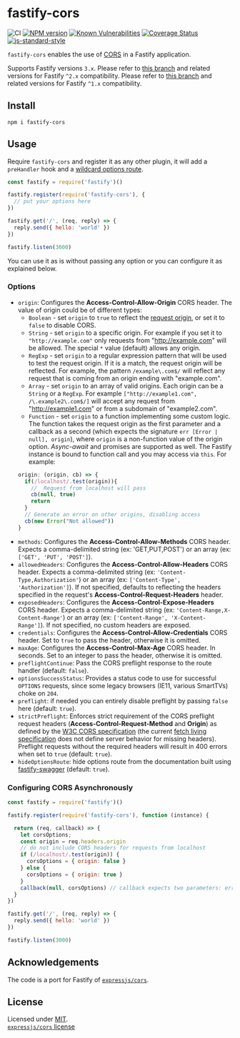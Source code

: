 # fastify-cors

![CI](https://github.com/fastify/fastify-cors/workflows/CI/badge.svg)
[![NPM version](https://img.shields.io/npm/v/fastify-cors.svg?style=flat)](https://www.npmjs.com/package/fastify-cors)
[![Known Vulnerabilities](https://snyk.io/test/github/fastify/fastify-cors/badge.svg)](https://snyk.io/test/github/fastify/fastify-cors)
[![Coverage Status](https://coveralls.io/repos/github/fastify/fastify-cors/badge.svg?branch=master)](https://coveralls.io/github/fastify/fastify-cors?branch=master)
[![js-standard-style](https://img.shields.io/badge/code%20style-standard-brightgreen.svg?style=flat)](https://standardjs.com/)


`fastify-cors` enables the use of [CORS](https://en.wikipedia.org/wiki/Cross-origin_resource_sharing) in a Fastify application.

Supports Fastify versions `3.x`.
Please refer to [this branch](https://github.com/fastify/fastify-cors/tree/3.x) and related versions for Fastify `^2.x` compatibility.
Please refer to [this branch](https://github.com/fastify/fastify-cors/tree/1.x) and related versions for Fastify `^1.x` compatibility.

## Install
```
npm i fastify-cors
```

## Usage
Require `fastify-cors` and register it as any other plugin, it will add a `preHandler` hook and a [wildcard options route](https://github.com/fastify/fastify/issues/326#issuecomment-411360862).
```js
const fastify = require('fastify')()

fastify.register(require('fastify-cors'), { 
  // put your options here
})

fastify.get('/', (req, reply) => {
  reply.send({ hello: 'world' })
})

fastify.listen(3000)
```
You can use it as is without passing any option or you can configure it as explained below.
### Options
* `origin`: Configures the **Access-Control-Allow-Origin** CORS header. The value of origin could be of different types:
  - `Boolean` - set `origin` to `true` to reflect the [request origin](http://tools.ietf.org/html/draft-abarth-origin-09), or set it to `false` to disable CORS.
  - `String` - set `origin` to a specific origin. For example if you set it to `"http://example.com"` only requests from "http://example.com" will be allowed. The special `*` value (default) allows any origin.
  - `RegExp` - set `origin` to a regular expression pattern that will be used to test the request origin. If it is a match, the request origin will be reflected. For example, the pattern `/example\.com$/` will reflect any request that is coming from an origin ending with "example.com".
  - `Array` - set `origin` to an array of valid origins. Each origin can be a `String` or a `RegExp`. For example `["http://example1.com", /\.example2\.com$/]` will accept any request from "http://example1.com" or from a subdomain of "example2.com".
  - `Function` - set `origin` to a function implementing some custom logic. The function takes the request origin as the first parameter and a callback as a second (which expects the signature `err [Error | null], origin`), where `origin` is a non-function value of the origin option. *Async-await* and promises are supported as well. The Fastify instance is bound to function call and you may access via `this`. For example: 
  ```js
  origin: (origin, cb) => {
    if(/localhost/.test(origin)){
      //  Request from localhost will pass
      cb(null, true)
      return
    }
    // Generate an error on other origins, disabling access
    cb(new Error("Not allowed"))
  }
  ```
* `methods`: Configures the **Access-Control-Allow-Methods** CORS header. Expects a comma-delimited string (ex: 'GET,PUT,POST') or an array (ex: `['GET', 'PUT', 'POST']`).
* `allowedHeaders`: Configures the **Access-Control-Allow-Headers** CORS header. Expects a comma-delimited string (ex: `'Content-Type,Authorization'`) or an array (ex: `['Content-Type', 'Authorization']`). If not specified, defaults to reflecting the headers specified in the request's **Access-Control-Request-Headers** header.
* `exposedHeaders`: Configures the **Access-Control-Expose-Headers** CORS header. Expects a comma-delimited string (ex: `'Content-Range,X-Content-Range'`) or an array (ex: `['Content-Range', 'X-Content-Range']`). If not specified, no custom headers are exposed.
* `credentials`: Configures the **Access-Control-Allow-Credentials** CORS header. Set to `true` to pass the header, otherwise it is omitted.
* `maxAge`: Configures the **Access-Control-Max-Age** CORS header. In seconds. Set to an integer to pass the header, otherwise it is omitted.
* `preflightContinue`: Pass the CORS preflight response to the route handler (default: `false`).
* `optionsSuccessStatus`: Provides a status code to use for successful `OPTIONS` requests, since some legacy browsers (IE11, various SmartTVs) choke on `204`.
* `preflight`: if needed you can entirely disable preflight by passing `false` here (default: `true`).
* `strictPreflight`: Enforces strict requirement of the CORS preflight request headers (**Access-Control-Request-Method** and **Origin**) as defined by the [W3C CORS specification](https://www.w3.org/TR/2020/SPSD-cors-20200602/#resource-preflight-requests) (the current [fetch living specification](https://fetch.spec.whatwg.org/) does not define server behavior for missing headers). Preflight requests without the required headers will result in 400 errors when set to `true` (default: `true`).
* `hideOptionsRoute`: hide options route from the documentation built using [fastify-swagger](https://github.com/fastify/fastify-swagger) (default: `true`).

### Configuring CORS Asynchronously

```js
const fastify = require('fastify')()

fastify.register(require('fastify-cors'), function (instance) {

  return (req, callback) => {
    let corsOptions;
    const origin = req.headers.origin
    // do not include CORS headers for requests from localhost
    if (/localhost/.test(origin)) {
      corsOptions = { origin: false }
    } else {
      corsOptions = { origin: true }
    }
    callback(null, corsOptions) // callback expects two parameters: error and options
  }
})

fastify.get('/', (req, reply) => {
  reply.send({ hello: 'world' })
})

fastify.listen(3000)
```

## Acknowledgements

The code is a port for Fastify of [`expressjs/cors`](https://github.com/expressjs/cors).

## License

Licensed under [MIT](./LICENSE).<br/>
[`expressjs/cors` license](https://github.com/expressjs/cors/blob/master/LICENSE)
